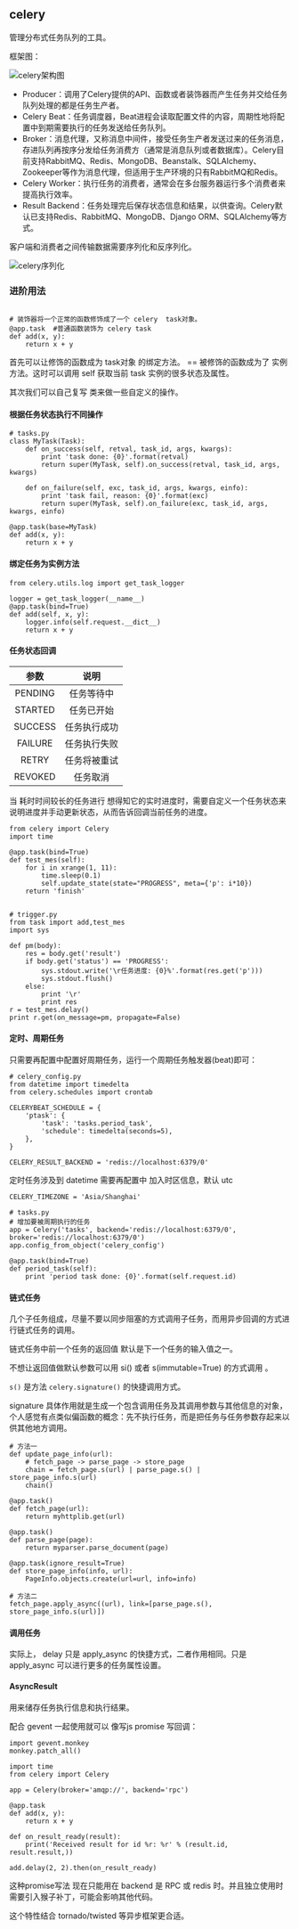 ## celery

管理分布式任务队列的工具。

框架图：

 ![celery架构图](https://upload-images.jianshu.io/upload_images/9419034-87ea2c0bc2cf1b8e.png?imageMogr2/auto-orient/strip%7CimageView2/2/w/1240) 

- Producer：调用了Celery提供的API、函数或者装饰器而产生任务并交给任务队列处理的都是任务生产者。
- Celery Beat：任务调度器，Beat进程会读取配置文件的内容，周期性地将配置中到期需要执行的任务发送给任务队列。
- Broker：消息代理，又称消息中间件，接受任务生产者发送过来的任务消息，存进队列再按序分发给任务消费方（通常是消息队列或者数据库）。Celery目前支持RabbitMQ、Redis、MongoDB、Beanstalk、SQLAlchemy、Zookeeper等作为消息代理，但适用于生产环境的只有RabbitMQ和Redis。
- Celery Worker：执行任务的消费者，通常会在多台服务器运行多个消费者来提高执行效率。
- Result Backend：任务处理完后保存状态信息和结果，以供查询。Celery默认已支持Redis、RabbitMQ、MongoDB、Django ORM、SQLAlchemy等方式。

客户端和消费者之间传输数据需要序列化和反序列化。

 ![celery序列化](https://upload-images.jianshu.io/upload_images/9419034-d4ee3804d2031aa5.jpg?imageMogr2/auto-orient/strip%7CimageView2/2/w/1240) 

### 进阶用法

```

# 装饰器将一个正常的函数修饰成了一个 celery  task对象。
@app.task  #普通函数装饰为 celery task
def add(x, y):
    return x + y
```

首先可以让修饰的函数成为 task对象 的绑定方法。 == 被修饰的函数成为了 实例方法。这时可以调用 self 获取当前 task 实例的很多状态及属性。

其次我们可以自己复写 类来做一些自定义的操作。

#### 根据任务状态执行不同操作

```
# tasks.py
class MyTask(Task):
    def on_success(self, retval, task_id, args, kwargs):
        print 'task done: {0}'.format(retval)
        return super(MyTask, self).on_success(retval, task_id, args, kwargs)
    
    def on_failure(self, exc, task_id, args, kwargs, einfo):
        print 'task fail, reason: {0}'.format(exc)
        return super(MyTask, self).on_failure(exc, task_id, args, kwargs, einfo)
 
@app.task(base=MyTask)
def add(x, y):
    return x + y
```

#### 绑定任务为实例方法

```
from celery.utils.log import get_task_logger
 
logger = get_task_logger(__name__)
@app.task(bind=True)
def add(self, x, y):
    logger.info(self.request.__dict__)
    return x + y
```

#### 任务状态回调

|  参数   |     说明     |
| :-----: | :----------: |
| PENDING |  任务等待中  |
| STARTED |  任务已开始  |
| SUCCESS | 任务执行成功 |
| FAILURE | 任务执行失败 |
|  RETRY  | 任务将被重试 |
| REVOKED |   任务取消   |

当 耗时时间较长的任务进行 想得知它的实时进度时，需要自定义一个任务状态来说明进度并手动更新状态，从而告诉回调当前任务的进度。

```
from celery import Celery
import time
 
@app.task(bind=True)
def test_mes(self):
    for i in xrange(1, 11):
        time.sleep(0.1)
        self.update_state(state="PROGRESS", meta={'p': i*10})
    return 'finish'
```

```

# trigger.py
from task import add,test_mes
import sys
 
def pm(body):
    res = body.get('result')
    if body.get('status') == 'PROGRESS':
        sys.stdout.write('\r任务进度: {0}%'.format(res.get('p')))
        sys.stdout.flush()
    else:
        print '\r'
        print res
r = test_mes.delay()
print r.get(on_message=pm, propagate=False)
```

#### 定时、周期任务

只需要再配置中配置好周期任务，运行一个周期任务触发器(beat)即可：

```
# celery_config.py
from datetime import timedelta
from celery.schedules import crontab
 
CELERYBEAT_SCHEDULE = {
    'ptask': {
        'task': 'tasks.period_task',
        'schedule': timedelta(seconds=5),
    },
}
 
CELERY_RESULT_BACKEND = 'redis://localhost:6379/0'
```

定时任务涉及到 datetime 需要再配置中 加入时区信息，默认 utc

```
CELERY_TIMEZONE = 'Asia/Shanghai'
```

```
# tasks.py
# 增加要被周期执行的任务
app = Celery('tasks', backend='redis://localhost:6379/0', broker='redis://localhost:6379/0')
app.config_from_object('celery_config')
 
@app.task(bind=True)
def period_task(self):
    print 'period task done: {0}'.format(self.request.id)
```

#### 链式任务

几个子任务组成，尽量不要以同步阻塞的方式调用子任务，而用异步回调的方式进行链式任务的调用。

链式任务中前一个任务的返回值 默认是下一个任务的输入值之一。

不想让返回值做默认参数可以用 si() 或者 s(immutable=True) 的方式调用 。

 `s()` 是方法 `celery.signature()` 的快捷调用方式。

signature 具体作用就是生成一个包含调用任务及其调用参数与其他信息的对象，个人感觉有点类似偏函数的概念：先不执行任务，而是把任务与任务参数存起来以供其他地方调用。 

```
# 方法一
def update_page_info(url):
    # fetch_page -> parse_page -> store_page
    chain = fetch_page.s(url) | parse_page.s() | store_page_info.s(url)
    chain()
 
@app.task()
def fetch_page(url):
    return myhttplib.get(url)
 
@app.task()
def parse_page(page):
    return myparser.parse_document(page)
 
@app.task(ignore_result=True)
def store_page_info(info, url):
    PageInfo.objects.create(url=url, info=info)
```

```
# 方法二
fetch_page.apply_async((url), link=[parse_page.s(), store_page_info.s(url)])
```

#### 调用任务

实际上， delay 只是 apply_async 的快捷方式，二者作用相同。只是 apply_async 可以进行更多的任务属性设置。

####  AsyncResult

用来储存任务执行信息和执行结果。

配合 gevent 一起使用就可以 像写js promise 写回调：

```
import gevent.monkey
monkey.patch_all()
 
import time
from celery import Celery
 
app = Celery(broker='amqp://', backend='rpc')
 
@app.task
def add(x, y):
    return x + y
 
def on_result_ready(result):
    print('Received result for id %r: %r' % (result.id, result.result,))
 
add.delay(2, 2).then(on_result_ready)
```

这种promise写法 现在只能用在 backend 是 RPC 或 redis 时。并且独立使用时需要引入猴子补丁，可能会影响其他代码。

这个特性结合 tornado/twisted 等异步框架更合适。